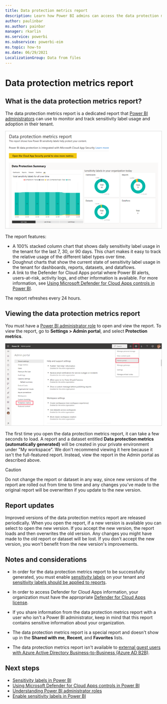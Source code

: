 ```yaml
---
title: Data protection metrics report
description: Learn how Power BI admins can access the data protection metrics report in the Admin portal to view sensitivity label usage.
author: paulinbar
ms.author: painbar
manager: rkarlin
ms.service: powerbi
ms.subservice: powerbi-eim
ms.topic: how-to
ms.date: 06/29/2021
LocalizationGroup: Data from files
---
```

# Data protection metrics report

## What is the data protection metrics report?

The data protection metrics report is a dedicated report that [Power BI administrators](../admin/service-admin-role.md) can use to monitor and track sensitivity label usage and adoption in their tenant.

![Screenshot of a Power Bi data protection metrics report showing column and doughnut charts.](./media/service-security-data-protection-metrics-report/protection-metrics-seven-days-1.png)

The report features:

* A 100% stacked column chart that shows daily sensitivity label usage in the tenant for the last 7, 30, or 90 days. This chart makes it easy to track the relative usage of the different label types over time.
* Doughnut charts that show the current state of sensitivity label usage in the tenant for dashboards, reports, datasets, and dataflows.
* A link to the Defender for Cloud Apps portal where Power BI alerts, users-at-risk, activity logs, and other information is available. For more information, see [Using Microsoft Defender for Cloud Apps controls in Power BI](./service-security-using-defender-for-cloud-apps-controls.md).

The report refreshes every 24 hours.

## Viewing the data protection metrics report

You must have a [Power BI administrator role](../admin/service-admin-role.md) to open and view the report.
To view the report, go to **Settings > Admin portal**, and select **Protection metrics**.

![Screenshot showing the Power BI Admin portal. Admin portal and Protection metrics are highlighted.](./media/service-security-data-protection-metrics-report/protection-metrics-admin-portal.png)

The first time you open the data protection metrics report, it can take a few seconds to load. A report and a dataset entitled **Data protection metrics (automatically generated)** will be created in your private environment under "My workspace". We don't recommend viewing it here because it isn't the full-featured report. Instead, view the report in the Admin portal as described above.

> [!CAUTION]
> Do not change the report or dataset in any way, since new versions of the report are rolled out from time to time and any changes you've made to the original report will be overwritten if you update to the new version.

## Report updates

Improved versions of the data protection metrics report are released periodically. When you open the report, if a new version is available you can select to open the new version. If you accept the new version, the report loads and then overwrites the old version. Any changes you might have made to the old report or dataset will be lost. If you don't accept the new version, you won't benefit from the new version's improvements.

## Notes and considerations

* In order for the data protection metrics report to be successfully generated, you must enable [sensitivity labels](./service-security-enable-data-sensitivity-labels.md) on your tenant and [sensitivity labels should be applied to reports](./service-security-apply-data-sensitivity-labels.md).
* In order to access Defender for Cloud Apps information, your organization must have the appropriate [Defender for Cloud Apps license](./service-security-using-defender-for-cloud-apps-controls.md#defender-for-cloud-apps-licensing).
* If you share information from the data protection metrics report with a user who isn't a Power BI administrator, keep in mind that this report contains sensitive information about your organization.
* The data protection metrics report is a special report and doesn't show up in the **Shared with me**, **Recent**, and **Favorites** lists.

* The data protection metrics report isn't available to [external guest users with Azure Active Directory Business-to-Business (Azure AD B2B)](./service-admin-azure-ad-b2b.md).

## Next steps

* [Sensitivity labels in Power BI](./service-security-sensitivity-label-overview.md)
* [Using Microsoft Defender for Cloud Apps controls in Power BI](service-security-using-defender-for-cloud-apps-controls.md)
* [Understanding Power BI administrator roles](../admin/service-admin-role.md)
* [Enable sensitivity labels in Power BI](service-security-enable-data-sensitivity-labels.md)
